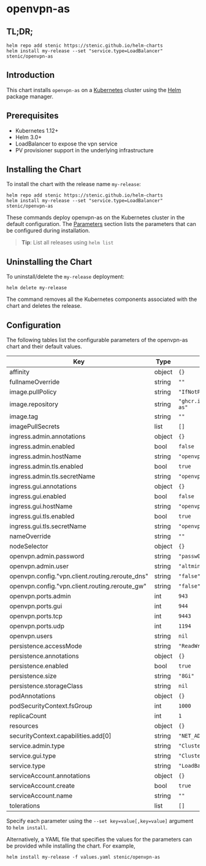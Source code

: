 # openvpn-as

## TL;DR;

```console
helm repo add stenic https://stenic.github.io/helm-charts
helm install my-release --set "service.type=LoadBalancer" stenic/openvpn-as
```

## Introduction

This chart installs `openvpn-as` on a [Kubernetes](http://kubernetes.io) cluster using the [Helm](https://helm.sh) package manager.

## Prerequisites

- Kubernetes 1.12+
- Helm 3.0+
- LoadBalancer to expose the vpn service
- PV provisioner support in the underlying infrastructure

## Installing the Chart

To install the chart with the release name `my-release`:

```console
helm repo add stenic https://stenic.github.io/helm-charts
helm install my-release --set "service.type=LoadBalancer" stenic/openvpn-as
```

These commands deploy openvpn-as on the Kubernetes cluster in the default configuration. The [Parameters](#parameters) section lists the parameters that can be configured during installation.

> **Tip**: List all releases using `helm list`

## Uninstalling the Chart

To uninstall/delete the `my-release` deployment:

```console
helm delete my-release
```

The command removes all the Kubernetes components associated with the chart and deletes the release.

## Configuration

The following tables list the configurable parameters of the openvpn-as chart and their default values.

| Key | Type | Default | Description |
|-----|------|---------|-------------|
| affinity | object | `{}` |  |
| fullnameOverride | string | `""` |  |
| image.pullPolicy | string | `"IfNotPresent"` |  |
| image.repository | string | `"ghcr.io/linuxserver/openvpn-as"` |  |
| image.tag | string | `""` |  |
| imagePullSecrets | list | `[]` |  |
| ingress.admin.annotations | object | `{}` |  |
| ingress.admin.enabled | bool | `false` |  |
| ingress.admin.hostName | string | `"openvpn.local"` |  |
| ingress.admin.tls.enabled | bool | `true` |  |
| ingress.admin.tls.secretName | string | `"openvpn-tls"` |  |
| ingress.gui.annotations | object | `{}` |  |
| ingress.gui.enabled | bool | `false` |  |
| ingress.gui.hostName | string | `"openvpn.local"` |  |
| ingress.gui.tls.enabled | bool | `true` |  |
| ingress.gui.tls.secretName | string | `"openvpn-tls"` |  |
| nameOverride | string | `""` |  |
| nodeSelector | object | `{}` |  |
| openvpn.admin.password | string | `"passw0rd"` |  |
| openvpn.admin.user | string | `"altmin"` |  |
| openvpn.config."vpn.client.routing.reroute_dns" | string | `"false"` |  |
| openvpn.config."vpn.client.routing.reroute_gw" | string | `"false"` |  |
| openvpn.ports.admin | int | `943` |  |
| openvpn.ports.gui | int | `944` |  |
| openvpn.ports.tcp | int | `9443` |  |
| openvpn.ports.udp | int | `1194` |  |
| openvpn.users | string | `nil` |  |
| persistence.accessMode | string | `"ReadWriteOnce"` |  |
| persistence.annotations | object | `{}` |  |
| persistence.enabled | bool | `true` |  |
| persistence.size | string | `"8Gi"` |  |
| persistence.storageClass | string | `nil` |  |
| podAnnotations | object | `{}` |  |
| podSecurityContext.fsGroup | int | `1000` |  |
| replicaCount | int | `1` |  |
| resources | object | `{}` |  |
| securityContext.capabilities.add[0] | string | `"NET_ADMIN"` |  |
| service.admin.type | string | `"ClusterIP"` |  |
| service.gui.type | string | `"ClusterIP"` |  |
| service.type | string | `"LoadBalancer"` |  |
| serviceAccount.annotations | object | `{}` |  |
| serviceAccount.create | bool | `true` |  |
| serviceAccount.name | string | `""` |  |
| tolerations | list | `[]` |  |

Specify each parameter using the `--set key=value[,key=value]` argument to `helm install`.

Alternatively, a YAML file that specifies the values for the parameters can be provided while installing the chart. For example,

```console
helm install my-release -f values.yaml stenic/openvpn-as
```
